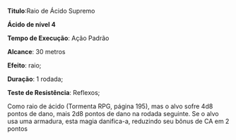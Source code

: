**Titulo**:Raio de Ácido Supremo

**Ácido de nível 4**

**Tempo de Execução**: Ação Padrão

**Alcance**: 30 metros

**Efeito**: raio;

**Duração**: 1 rodada;

**Teste de Resistência**: Reflexos;

Como raio de ácido (Tormenta RPG, 
página 195), mas o alvo sofre 4d8 pontos de dano, mais 2d8 pontos de dano na 
rodada seguinte. Se o alvo usa uma armadura, esta magia danifica-a, reduzindo 
seu bônus de CA em 2 pontos
